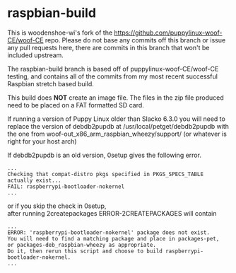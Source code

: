
# raspbian-build #

This is woodenshoe-wi's fork of the
https://github.com/puppylinux-woof-CE/woof-CE repo.  Please do not base any
commits off this branch or issue any pull requests here, there are commits in
this branch that won't be included upstream.

The raspbian-build branch is based off of puppylinux-woof-CE/woof-CE testing,
and contains all of the commits from my most recent successful Raspbian stretch
based build.

This build does **NOT** create an image file.  The files in the zip file
produced need to be placed on a FAT formatted SD card.

If running a version of Puppy Linux older than Slacko 6.3.0 you will need to
replace the version of debdb2pupdb at /usr/local/petget/debdb2pupdb with the one
from woof-out_x86_arm_raspbian_wheezy/support/ (or whatever is right for your
host arch)

If debdb2pupdb is an old version, 0setup gives the following error.

```
...
Checking that compat-distro pkgs specified in PKGS_SPECS_TABLE actually exist...
FAIL: raspberrypi-bootloader-nokernel
...
```

or if you skip the check in 0setup,  
after running 2createpackages ERROR-2CREATEPACKAGES will contain

```
...
ERROR: 'raspberrypi-bootloader-nokernel' package does not exist.
You will need to find a matching package and place in packages-pet,
or packages-deb_raspbian-wheezy as appropriate.
Do it, then rerun this script and choose to build raspberrypi-bootloader-nokernel.
...
```

